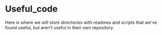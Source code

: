 # Useful_code

Here is where we will store directories with readmes and scripts that we've found useful, but aren't useful in their own repository.
